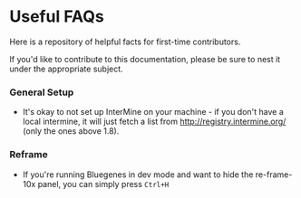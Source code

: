 # Useful FAQs

Here is a repository of helpful facts for first-time contributors. 

If you'd like to contribute to this documentation, please be sure to nest it under the appropriate subject.

### General Setup
* It's okay to not set up InterMine on your machine - if you don't have a local intermine, it will just fetch a list from http://registry.intermine.org/ (only the ones above 1.8).

### Reframe
* If you're running Bluegenes in dev mode and want to hide the re-frame-10x panel, you can simply press ```Ctrl+H```


